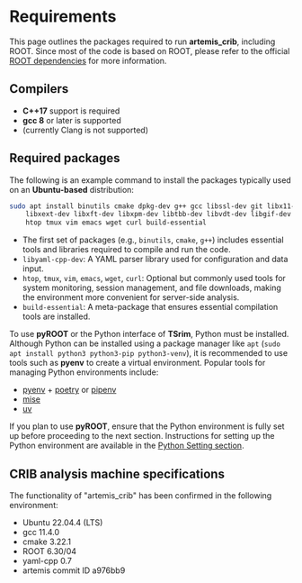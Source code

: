 # Requirements

This page outlines the packages required to run **artemis_crib**, including ROOT.
Since most of the code is based on ROOT, please refer to the official [ROOT dependencies](https://root.cern/install/dependencies/) for more information.

## Compilers

- **C++17** support is required
- **gcc 8** or later is supported
- (currently Clang is not supported)

## Required packages

The following is an example command to install the packages typically used on an **Ubuntu-based** distribution:

```bash
sudo apt install binutils cmake dpkg-dev g++ gcc libssl-dev git libx11-dev \
    libxext-dev libxft-dev libxpm-dev libtbb-dev libvdt-dev libgif-dev libyaml-cpp-dev \
    htop tmux vim emacs wget curl build-essential
```

- The first set of packages (e.g., `binutils`, `cmake`, `g++`) includes essential tools and libraries required to compile and run the code.
- `libyaml-cpp-dev`: A YAML parser library used for configuration and data input.
- `htop`, `tmux`, `vim`, `emacs`, `wget`, `curl`: Optional but commonly used tools for system monitoring, session management, and file downloads, making the environment more convenient for server-side analysis.
- `build-essential`: A meta-package that ensures essential compilation tools are installed.

<div class="warning">

To use **pyROOT** or the Python interface of **TSrim**, Python must be installed.
Although Python can be installed using a package manager like `apt` (`sudo apt install python3 python3-pip python3-venv`), it is recommended to use tools such as **pyenv** to create a virtual environment.
Popular tools for managing Python environments include:

- [pyenv](https://github.com/pyenv/pyenv) + [poetry](https://python-poetry.org/) or [pipenv](https://github.com/pypa/pipenv)
- [mise](https://mise.jdx.dev/)
- [uv](https://docs.astral.sh/uv/)

If you plan to use **pyROOT**, ensure that the Python environment is fully set up before proceeding to the next section.
Instructions for setting up the Python environment are available in the [Python Setting section](./python.md).

</div>

## CRIB analysis machine specifications

The functionality of "artemis_crib" has been confirmed in the following environment:

- Ubuntu 22.04.4 (LTS)
- gcc 11.4.0
- cmake 3.22.1
- ROOT 6.30/04
- yaml-cpp 0.7
- artemis commit ID a976bb9
